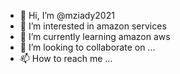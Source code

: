 - 👋 Hi, I’m @mziady2021
- 👀 I’m interested in amazon services
- 🌱 I’m currently learning amazon aws
- 💞️ I’m looking to collaborate on ...
- 📫 How to reach me ...

<!---
mziady2021/mziady2021 is a ✨ special ✨ repository because its `README.md` (this file) appears on your GitHub profile.
You can click the Preview link to take a look at your changes.
--->
